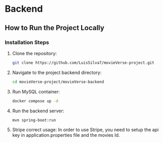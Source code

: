 # Backend

## How to Run the Project Locally

### Installation Steps

1. Clone the repository:

   ```bash
   git clone https://github.com/LuisSilva7/movieVerse-project.git
   ```

2. Navigate to the project backend directory:

   ```bash
   cd movieVerse-project/movieVerse-backend
   ```

3. Run MySQL container:

   ```bash
   docker compose up -d
   ```

4. Run the backend server:

   ```bash
   mvn spring-boot:run
   ```

5. Stripe correct usage:
   In order to use Stripe, you need to setup the api key in application.properties file and the movies Id.
